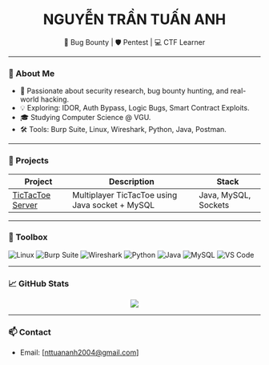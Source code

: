 <h1 align="center">NGUYỄN TRẦN TUẤN ANH</h1>
<p align="center">
   🎯 Bug Bounty | 🛡️ Pentest | 💻 CTF Learner
</p>

---

### 🧠 About Me

- 🔭 Passionate about security research, bug bounty hunting, and real-world hacking.
- 💡 Exploring: IDOR, Auth Bypass, Logic Bugs, Smart Contract Exploits.
- 🎓 Studying Computer Science @ VGU.
- 🛠️ Tools: Burp Suite, Linux, Wireshark, Python, Java, Postman.

---

### 🚧 Projects

| Project | Description | Stack |
|--------|-------------|-------|
| [TicTacToe Server](https://github.com/nttuananh2004/tictactoe-server) | Multiplayer TicTacToe using Java socket + MySQL | Java, MySQL, Sockets |

---

### 🧰 Toolbox

![Linux](https://img.shields.io/badge/-Linux-333333?style=flat&logo=linux)
![Burp Suite](https://img.shields.io/badge/-Burp%20Suite-FF6F00?style=flat&logo=burpsuite)
![Wireshark](https://img.shields.io/badge/-Wireshark-1679A7?style=flat&logo=wireshark)
![Python](https://img.shields.io/badge/-Python-3776AB?style=flat&logo=python)
![Java](https://img.shields.io/badge/-Java-007396?style=flat&logo=java)
![MySQL](https://img.shields.io/badge/-MySQL-4479A1?style=flat&logo=mysql)
![VS Code](https://img.shields.io/badge/-VS%20Code-007ACC?style=flat&logo=visual-studio-code)

---

### 📈 GitHub Stats

<p align="center">
  <img src="https://github-readme-stats.vercel.app/api?username=nttuananh2004&show_icons=true&theme=tokyonight&hide_title=true" />
</p>

---

### 📫 Contact

- Email: [nttuananh2004@gmail.com]
